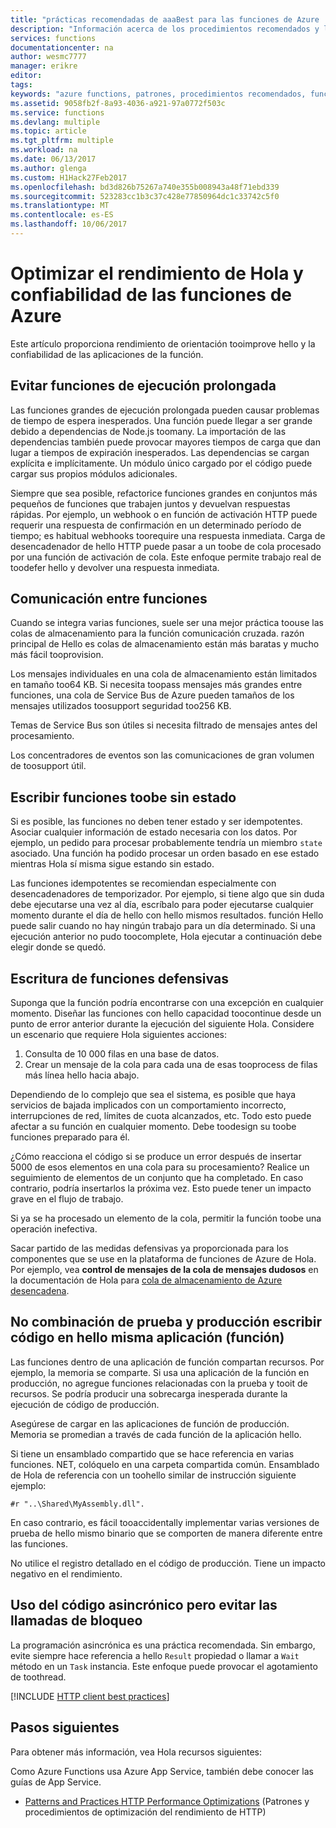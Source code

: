 ```yaml
---
title: "prácticas recomendadas de aaaBest para las funciones de Azure | Documentos de Microsoft"
description: "Información acerca de los procedimientos recomendados y los patrones de Azure Functions."
services: functions
documentationcenter: na
author: wesmc7777
manager: erikre
editor: 
tags: 
keywords: "azure functions, patrones, procedimientos recomendados, funciones, procesamiento de eventos, webhooks, proceso dinámico, arquitectura sin servidor"
ms.assetid: 9058fb2f-8a93-4036-a921-97a0772f503c
ms.service: functions
ms.devlang: multiple
ms.topic: article
ms.tgt_pltfrm: multiple
ms.workload: na
ms.date: 06/13/2017
ms.author: glenga
ms.custom: H1Hack27Feb2017
ms.openlocfilehash: bd3d826b75267a740e355b008943a48f71ebd339
ms.sourcegitcommit: 523283cc1b3c37c428e77850964dc1c33742c5f0
ms.translationtype: MT
ms.contentlocale: es-ES
ms.lasthandoff: 10/06/2017
---
```

# <a name="optimize-hello-performance-and-reliability-of-azure-functions"></a>Optimizar el rendimiento de Hola y confiabilidad de las funciones de Azure

Este artículo proporciona rendimiento de orientación tooimprove hello y la confiabilidad de las aplicaciones de la función. 


## <a name="avoid-long-running-functions"></a>Evitar funciones de ejecución prolongada

Las funciones grandes de ejecución prolongada pueden causar problemas de tiempo de espera inesperados. Una función puede llegar a ser grande debido a dependencias de Node.js toomany. La importación de las dependencias también puede provocar mayores tiempos de carga que dan lugar a tiempos de expiración inesperados. Las dependencias se cargan explícita e implícitamente. Un módulo único cargado por el código puede cargar sus propios módulos adicionales.  

Siempre que sea posible, refactorice funciones grandes en conjuntos más pequeños de funciones que trabajen juntos y devuelvan respuestas rápidas. Por ejemplo, un webhook o en función de activación HTTP puede requerir una respuesta de confirmación en un determinado período de tiempo; es habitual webhooks toorequire una respuesta inmediata. Carga de desencadenador de hello HTTP puede pasar a un toobe de cola procesado por una función de activación de cola. Este enfoque permite trabajo real de toodefer hello y devolver una respuesta inmediata.


## <a name="cross-function-communication"></a>Comunicación entre funciones

Cuando se integra varias funciones, suele ser una mejor práctica toouse las colas de almacenamiento para la función comunicación cruzada.  razón principal de Hello es colas de almacenamiento están más baratas y mucho más fácil tooprovision. 

Los mensajes individuales en una cola de almacenamiento están limitados en tamaño too64 KB. Si necesita toopass mensajes más grandes entre funciones, una cola de Service Bus de Azure pueden tamaños de los mensajes utilizados toosupport seguridad too256 KB.

Temas de Service Bus son útiles si necesita filtrado de mensajes antes del procesamiento.

Los concentradores de eventos son las comunicaciones de gran volumen de toosupport útil.


## <a name="write-functions-toobe-stateless"></a>Escribir funciones toobe sin estado 

Si es posible, las funciones no deben tener estado y ser idempotentes. Asociar cualquier información de estado necesaria con los datos. Por ejemplo, un pedido para procesar probablemente tendría un miembro `state` asociado. Una función ha podido procesar un orden basado en ese estado mientras Hola sí misma sigue estando sin estado. 

Las funciones idempotentes se recomiendan especialmente con desencadenadores de temporizador. Por ejemplo, si tiene algo que sin duda debe ejecutarse una vez al día, escríbalo para poder ejecutarse cualquier momento durante el día de hello con hello mismos resultados. función Hello puede salir cuando no hay ningún trabajo para un día determinado. Si una ejecución anterior no pudo toocomplete, Hola ejecutar a continuación debe elegir donde se quedó.


## <a name="write-defensive-functions"></a>Escritura de funciones defensivas

Suponga que la función podría encontrarse con una excepción en cualquier momento. Diseñar las funciones con hello capacidad toocontinue desde un punto de error anterior durante la ejecución del siguiente Hola. Considere un escenario que requiere Hola siguientes acciones:

1. Consulta de 10 000 filas en una base de datos.
2. Crear un mensaje de la cola para cada una de esas tooprocess de filas más línea hello hacia abajo.
 
Dependiendo de lo complejo que sea el sistema, es posible que haya servicios de bajada implicados con un comportamiento incorrecto, interrupciones de red, límites de cuota alcanzados, etc. Todo esto puede afectar a su función en cualquier momento. Debe toodesign su toobe funciones preparado para él.

¿Cómo reacciona el código si se produce un error después de insertar 5000 de esos elementos en una cola para su procesamiento? Realice un seguimiento de elementos de un conjunto que ha completado. En caso contrario, podría insertarlos la próxima vez. Esto puede tener un impacto grave en el flujo de trabajo. 

Si ya se ha procesado un elemento de la cola, permitir la función toobe una operación inefectiva.

Sacar partido de las medidas defensivas ya proporcionada para los componentes que se use en la plataforma de funciones de Azure de Hola. Por ejemplo, vea **control de mensajes de la cola de mensajes dudosos** en la documentación de Hola para [cola de almacenamiento de Azure desencadena](functions-bindings-storage-queue.md#trigger).
 

## <a name="dont-mix-test-and-production-code-in-hello-same-function-app"></a>No combinación de prueba y producción escribir código en hello misma aplicación (función)

Las funciones dentro de una aplicación de función compartan recursos. Por ejemplo, la memoria se comparte. Si usa una aplicación de la función en producción, no agregue funciones relacionadas con la prueba y tooit de recursos. Se podría producir una sobrecarga inesperada durante la ejecución de código de producción.

Asegúrese de cargar en las aplicaciones de función de producción. Memoria se promedian a través de cada función de la aplicación hello.

Si tiene un ensamblado compartido que se hace referencia en varias funciones. NET, colóquelo en una carpeta compartida común. Ensamblado de Hola de referencia con un toohello similar de instrucción siguiente ejemplo: 

    #r "..\Shared\MyAssembly.dll". 

En caso contrario, es fácil tooaccidentally implementar varias versiones de prueba de hello mismo binario que se comporten de manera diferente entre las funciones.

No utilice el registro detallado en el código de producción. Tiene un impacto negativo en el rendimiento.



## <a name="use-async-code-but-avoid-blocking-calls"></a>Uso del código asincrónico pero evitar las llamadas de bloqueo

La programación asincrónica es una práctica recomendada. Sin embargo, evite siempre hace referencia a hello `Result` propiedad o llamar a `Wait` método en un `Task` instancia. Este enfoque puede provocar el agotamiento de toothread.


[!INCLUDE [HTTP client best practices](../../includes/functions-http-client-best-practices.md)]

## <a name="next-steps"></a>Pasos siguientes
Para obtener más información, vea Hola recursos siguientes:

Como Azure Functions usa Azure App Service, también debe conocer las guías de App Service.
* [Patterns and Practices HTTP Performance Optimizations](https://docs.microsoft.com/azure/architecture/antipatterns/improper-instantiation/) (Patrones y procedimientos de optimización del rendimiento de HTTP)


